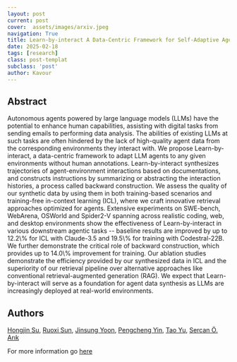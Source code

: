 ```yaml
---
layout: post
current: post
cover:  assets/images/arxiv.jpeg
navigation: True
title: Learn-by-interact A Data-Centric Framework for Self-Adaptive Agents in Realistic Environments
date: 2025-02-18
tags: [research]
class: post-templat
subclass: 'post'
author: Kavour
---
```


<h2> Abstract </h2>

<p> Autonomous agents powered by large language models (LLMs) have the potential to enhance human capabilities, assisting with digital tasks from sending emails to performing data analysis. The abilities of existing LLMs at such tasks are often hindered by the lack of high-quality agent data from the corresponding environments they interact with. We propose Learn-by-interact, a data-centric framework to adapt LLM agents to any given environments without human annotations. Learn-by-interact synthesizes trajectories of agent-environment interactions based on documentations, and constructs instructions by summarizing or abstracting the interaction histories, a process called backward construction. We assess the quality of our synthetic data by using them in both training-based scenarios and training-free in-context learning (ICL), where we craft innovative retrieval approaches optimized for agents. Extensive experiments on SWE-bench, WebArena, OSWorld and Spider2-V spanning across realistic coding, web, and desktop environments show the effectiveness of Learn-by-interact in various downstream agentic tasks -- baseline results are improved by up to 12.2\% for ICL with Claude-3.5 and 19.5\% for training with Codestral-22B. We further demonstrate the critical role of backward construction, which provides up to 14.0\% improvement for training. Our ablation studies demonstrate the efficiency provided by our synthesized data in ICL and the superiority of our retrieval pipeline over alternative approaches like conventional retrieval-augmented generation (RAG). We expect that Learn-by-interact will serve as a foundation for agent data synthesis as LLMs are increasingly deployed at real-world environments. </p>

<h2> Authors </h2>

<p> <a href="https://arxiv.org/search/cs?searchtype=author&amp;query=Su,+H" rel="nofollow">Hongjin Su</a>, <a href="https://arxiv.org/search/cs?searchtype=author&amp;query=Sun,+R" rel="nofollow">Ruoxi Sun</a>, <a href="https://arxiv.org/search/cs?searchtype=author&amp;query=Yoon,+J" rel="nofollow">Jinsung Yoon</a>, <a href="https://arxiv.org/search/cs?searchtype=author&amp;query=Yin,+P" rel="nofollow">Pengcheng Yin</a>, <a href="https://arxiv.org/search/cs?searchtype=author&amp;query=Yu,+T" rel="nofollow">Tao Yu</a>, <a href="https://arxiv.org/search/cs?searchtype=author&amp;query=Ar%C4%B1k,+S+%C3%96" rel="nofollow">Sercan Ö. Arık</a> </p>

<p>For more information go <a href='https://arxiv.org/abs/2501.10893'>here</a></p>